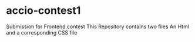 # accio-contest1
Submission for Frontend contest
This Repository contains two files
An Html and a corresponding CSS file
